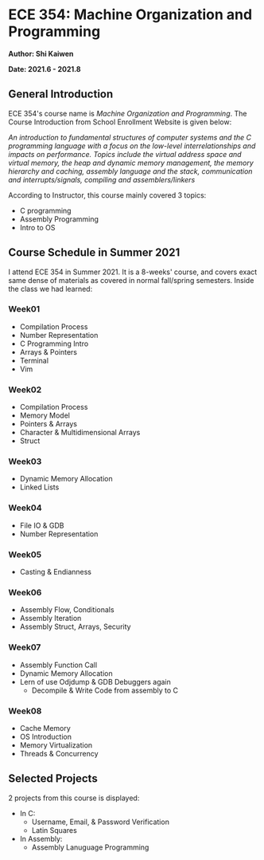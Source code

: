 # ECE 354: Machine Organization and Programming 

**Author: Shi Kaiwen**
<br>

**Date: 2021.6 - 2021.8**

## General Introduction 
ECE 354's course name is *Machine Organization and Programming*. The Course Introduction from School Enrollment Website is given below:

*An introduction to fundamental structures of computer systems and the C programming language with a focus on the low-level interrelationships and impacts on performance. Topics include the virtual address space and virtual memory, the heap and dynamic memory management, the memory hierarchy and caching, assembly language and the stack, communication and interrupts/signals, compiling and assemblers/linkers*

According to Instructor, this course mainly covered 3 topics:

- C programming
- Assembly Programming
- Intro to OS

## Course Schedule in Summer 2021

I attend ECE 354 in Summer 2021. It is a 8-weeks' course, and covers exact same dense of materials as covered in normal fall/spring semesters. Inside the class we had learned:

### Week01
- Compilation Process
- Number Representation
- C Programming Intro
- Arrays & Pointers
- Terminal
- Vim

### Week02
- Compilation Process
- Memory Model
- Pointers & Arrays
- Character & Multidimensional Arrays
- Struct 
### Week03
- Dynamic Memory Allocation
- Linked Lists

### Week04
- File IO & GDB
- Number Representation

### Week05
- Casting & Endianness

### Week06
- Assembly Flow, Conditionals
- Assembly Iteration
- Assembly Struct, Arrays, Security

### Week07
- Assembly Function Call
- Dynamic Memory Allocation
- Lern of use Odjdump & GDB Debuggers again
  - Decompile & Write Code from assembly to C

### Week08
- Cache Memory
- OS Introduction
- Memory Virtualization
- Threads & Concurrency

## Selected Projects
2 projects from this course is displayed:
- In C:
    - Username, Email, & Password Verification
    - Latin Squares
- In Assembly:
    - Assembly Lanuguage Programming

